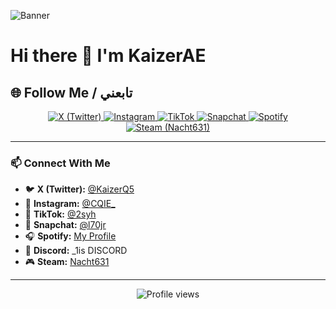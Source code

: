 ![Banner](https://github.com/user-attachments/assets/0af76375-9c46-4a0d-bdfc-ea25bcb6e4a6)

# Hi there 👋 I'm KaizerAE
## 🌐 Follow Me / تابعني

<p align="center">
  <a href="https://x.com/KaizerQ5" target="_blank">
    <img src="https://img.shields.io/badge/X-000000?style=for-the-badge&logo=x&logoColor=white" alt="X (Twitter)" />
  </a>
  <a href="https://www.instagram.com/CQIE_" target="_blank">
    <img src="https://img.shields.io/badge/Instagram-E4405F?style=for-the-badge&logo=instagram&logoColor=white" alt="Instagram" />
  </a>
  <a href="https://www.tiktok.com/@2syh" target="_blank">
    <img src="https://img.shields.io/badge/TikTok-000000?style=for-the-badge&logo=tiktok&logoColor=white" alt="TikTok" />
  </a>
  <a href="https://www.snapchat.com/@l70jr" target="_blank">
    <img src="https://img.shields.io/badge/Snapchat-FFFC00?style=for-the-badge&logo=snapchat&logoColor=black" alt="Snapchat" />
  </a>
  <a href="https://open.spotify.com/user/313stcsvs3a6fxkxgpn2n35h2wby?si=MEtmJ8HuSVmRD0UamDZJ-w&nd=1&dlsi=d724a7abf585435f" target="_blank">
    <img src="https://img.shields.io/badge/Spotify-1DB954?style=for-the-badge&logo=spotify&logoColor=white" alt="Spotify" />
  </a>
  <a href="https://s.team/p/hhdt-vrwj/rbrhqttt" target="_blank">
    <img src="https://img.shields.io/badge/Steam-000000?style=for-the-badge&logo=steam&logoColor=white" alt="Steam (Nacht631)" />
  </a>
</p>

---

### 📫 Connect With Me

- 🐦 **X (Twitter):** [@KaizerQ5](https://x.com/KaizerQ5)
- 📸 **Instagram:** [@CQIE_](https://www.instagram.com/CQIE_)
- 🎵 **TikTok:** [@2syh](https://www.tiktok.com/@2syh)
- 👻 **Snapchat:** [@l70jr](https://www.snapchat.com/@l70jr)
- 🎧 **Spotify:** [My Profile](https://open.spotify.com/user/313stcsvs3a6fxkxgpn2n35h2wby?si=MEtmJ8HuSVmRD0UamDZJ-w&nd=1&dlsi=d724a7abf585435f)
- 💬 **Discord:** _1is DISCORD
- 🎮 **Steam:** [Nacht631](https://s.team/p/hhdt-vrwj/rbrhqttt)

---

<p align="center">
  <img src="https://komarev.com/ghpvc/?username=KaizerAE&label=Profile%20views&color=0e75b6&style=flat" alt="Profile views" />
</p>
